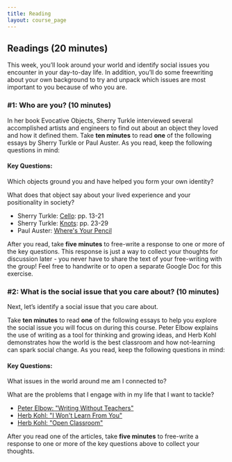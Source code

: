 ```yaml
---
title: Reading
layout: course_page
---
```

## Readings (20 minutes)

This week, you’ll look around your world and identify social issues you encounter in your day-to-day life. In addition, you’ll do some freewriting about your own background to try and unpack which issues are most important to you because of who you are.

### #1: Who are you? (10 minutes)
In her book Evocative Objects, Sherry Turkle interviewed several accomplished artists and engineers to find out about an object they loved and how it defined them. Take **ten minutes** to read **one** of the following essays by Sherry Turkle or Paul Auster. As you read, keep the following questions in mind:

#### Key Questions: 
Which objects ground you and have helped you form your own identity?

What does that object say about your lived experience and your positionality in society? 

- Sherry Turkle: [Cello](https://github.com/p2pu/writing-for-change-2022/blob/gh-pages/essays/turkle-objects-2011-Knots-WilliamWolff.pdf): pp. 13-21
- Sherry Turkle: [Knots](https://github.com/p2pu/writing-for-change-2022/blob/gh-pages/essays/turkle-objects-2011-Knots-WilliamWolff.pdf): pp. 23-29
- Paul Auster: [Where's Your Pencil](https://github.com/p2pu/writing-for-change-2022/blob/gh-pages/essays/Whats%20Your%20Pencil.pdf)

After you read, take **five minutes** to free-write a response to one or more of the key questions. This response is just a way to collect your thoughts for discussion later - you never have to share the text of your free-writing with the group! Feel free to handwrite or to open a separate Google Doc for this exercise.

### #2: What is the social issue that you care about? (10 minutes)
Next, let’s identify a social issue that you care about. 

Take **ten minutes** to read **one** of the following essays to help you explore the social issue you will focus on during this course. Peter Elbow explains the use of writing as a tool for thinking and growing ideas, and Herb Kohl demonstrates how the world is the best classroom and how not-learning can spark social change. As you read, keep the following questions in mind:

#### Key Questions:
What issues in the world around me am I connected to?

What are the problems that I engage with in my life that I want to tackle?

- [Peter Elbow: "Writing Without Teachers"](https://github.com/p2pu/writing-for-change-2022/blob/gh-pages/essays/elbow-p-1973-writing-without-teachers-growing.pdf)
- [Herb Kohl: "I Won't Learn From You"](https://github.com/p2pu/writing-for-change-2022/blob/gh-pages/essays/Kohl_I_Won't_Learn_from_You.pdf)
- [Herb Kohl: "Open Classroom"](https://github.com/p2pu/writing-for-change-2022/blob/gh-pages/essays/Kohl%20Open%20Classroom.pdf)

After you read one of the articles, take **five minutes** to free-write a response to one or more of the key questions above to collect your thoughts.

